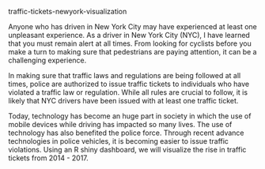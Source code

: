  traffic-tickets-newyork-visualization
 
Anyone who has driven in New York City may have experienced at least one unpleasant experience. As a driver in New York City (NYC), I have learned that you must remain alert at all times. From looking for cyclists before you make a turn to making  sure that pedestrians are paying attention, it can be a challenging experience. 

In making sure that traffic laws and regulations are being followed at all times, police are authorized to issue traffic tickets to individuals who have violated a traffic law or regulation. While all rules are crucial to follow, it is likely that NYC drivers have been issued  with at least one traffic ticket. 

Today, technology has become an huge part in society in which the use of mobile devices while driving has impacted so many lives. The use of technology has also benefited the police force. Through recent advance technologies in police vehicles, it is becoming easier to issue traffic violations.  Using an R shiny dashboard,  we will visualize the rise in traffic tickets from 2014 - 2017. 
